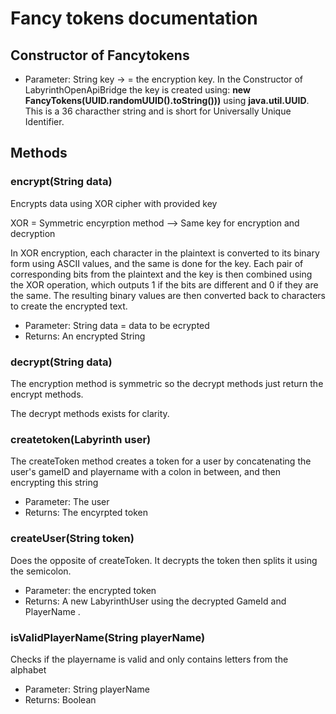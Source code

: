 # Fancy tokens documentation

## Constructor of Fancytokens
- Parameter: String key -> = the encryption key.
  In the Constructor of LabyrinthOpenApiBridge the key is created using: **new FancyTokens(UUID.randomUUID().toString()))** using **java.util.UUID**.
  This is a 36 characther string and is short for Universally Unique Identifier.

## Methods
### encrypt(String data)
Encrypts data using XOR cipher with provided key

XOR = Symmetric encyrption method --> Same key for encryption and decryption

In XOR encryption, each character in the plaintext is converted to its binary form using ASCII values, and the same is done for the key. Each pair of corresponding bits from the plaintext and the key is then combined using the XOR operation, which outputs 1 if the bits are different and 0 if they are the same. The resulting binary values are then converted back to characters to create the encrypted text.


- Parameter: String data = data to be ecrypted
- Returns: An encrypted String

### decrypt(String data)
The encryption method is symmetric so the decrypt methods just return the  encrypt methods.

The decrypt methods exists for clarity.

### createtoken(Labyrinth user)

The createToken method creates a token for a user by concatenating the user's gameID and playername with a colon in between, and then encrypting this string

- Parameter: The user
- Returns: The encyrpted token

### createUser(String token)
Does the opposite of createToken. It decrypts the token then splits it using the semicolon.

- Parameter: the encrypted token
- Returns: A new LabyrinthUser using the decrypted GameId and PlayerName .

### isValidPlayerName(String playerName)

Checks if the playername is valid and only contains letters from the alphabet

- Parameter: String playerName
- Returns: Boolean





    

